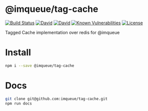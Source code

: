 # @imqueue/tag-cache

[![Build Status](https://travis-ci.com/imqueue/tag-cache.svg?branch=master)](https://travis-ci.com/imqueue/tag-cache)
[![David](https://img.shields.io/david/imqueue/tag-cache.svg)](https://david-dm.org/imqueue/tag-cache)
[![David](https://img.shields.io/david/dev/imqueue/tag-cache.svg)](https://david-dm.org/imqueue/tag-cache?type=dev)
[![Known Vulnerabilities](https://snyk.io/test/github/imqueue/tag-cache/badge.svg?targetFile=package.json)](https://snyk.io/test/github/imqueue/tag-cache?targetFile=package.json)
[![License](https://img.shields.io/badge/license-ISC-blue.svg)](https://rawgit.com/imqueue/sequelize/master/LICENSE)

Tagged Cache implementation over redis for @imqueue

# Install

~~~bash
npm i --save @imqueue/tag-cache
~~~

# Docs

~~~bash
git clone git@github.com:imqueue/tag-cache.git
npm run docs
~~~

